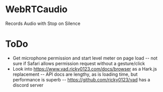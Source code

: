 # WebRTCaudio
Records Audio with Stop on Silence

# ToDo
- Get microphone permission and start level meter on page load
-- not sure if Safari allows permission request without a gesture/click
- Look into https://www.vad.ricky0123.com/docs/browser as a Hark.js replacement
-- API docs are lengthy, as is loading time, but performance is superb
-- https://github.com/ricky0123/vad has a discord server
